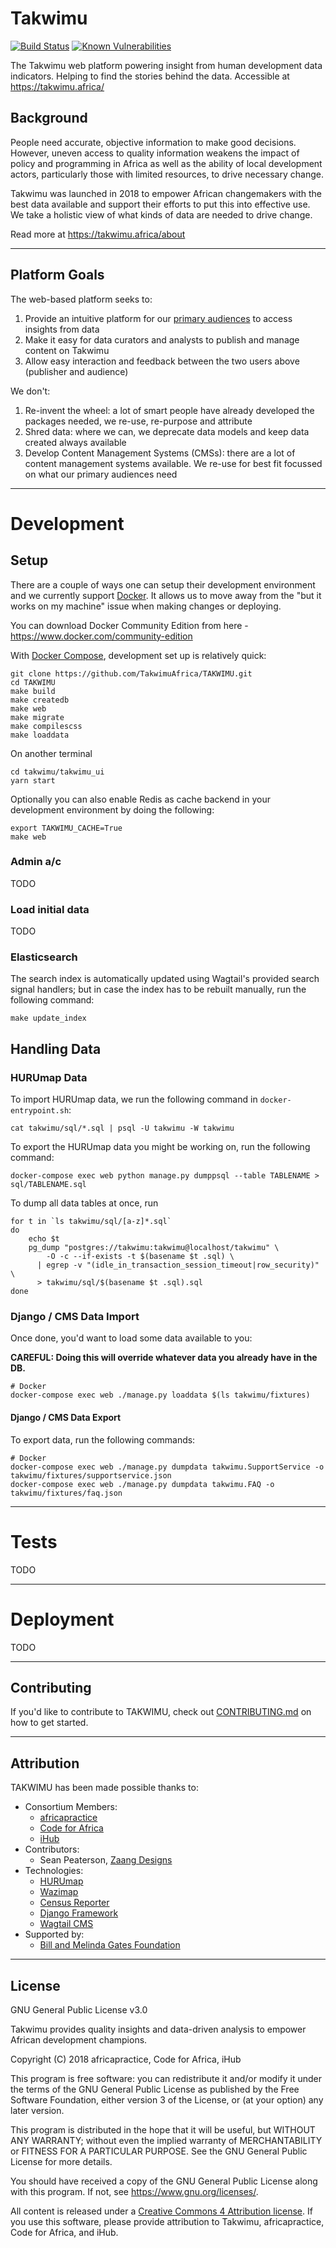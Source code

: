 # Takwimu
[![Build Status](https://travis-ci.org/TakwimuAfrica/Takwimu.svg?branch=master)](https://travis-ci.org/TakwimuAfrica/Takwimu)
[![Known Vulnerabilities](https://snyk.io/test/github/TakwimuAfrica/TAKWIMU/badge.svg?targetFile=requirements.txt)](https://snyk.io/test/github/TakwimuAfrica/TAKWIMU?targetFile=requirements.txt)


The Takwimu web platform powering insight from human development data indicators. Helping to find the stories behind the data. Accessible at https://takwimu.africa/

## Background

People need accurate, objective information to make good decisions. However, uneven access to quality information weakens the impact of policy and programming in Africa as well as the ability of local development actors, particularly those with limited resources, to drive necessary change. 

Takwimu was launched in 2018 to empower African changemakers with the best data available and support their efforts to put this into effective use. We take a holistic view of what kinds of data are needed to drive change. 

Read more at https://takwimu.africa/about

---

## Platform Goals

The web-based platform seeks to:

1. Provide an intuitive platform for our [primary audiences](https://takwim.africa/about#audiences) to access insights from data
2. Make it easy for data curators and analysts to publish and manage content on Takwimu
3. Allow easy interaction and feedback between the two users above (publisher and audience)

We don't:

1. Re-invent the wheel: a lot of smart people have already developed the packages needed, we re-use, re-purpose and attribute
2. Shred data: where we can, we deprecate data models and keep data created always available
3. Develop Content Management Systems (CMSs): there are a lot of content management systems available. We re-use for best fit focussed on what our primary audiences need

---

# Development

## Setup

There are a couple of ways one can setup their development environment and we currently support [Docker](https://www.docker.com/). It allows us to move away from the "but it works on my machine" issue when making changes or deploying.

You can download Docker Community Edition from here - https://www.docker.com/community-edition

With [Docker Compose](https://docs.docker.com/compose/), development set up is relatively quick:

```shell
git clone https://github.com/TakwimuAfrica/TAKWIMU.git
cd TAKWIMU
make build
make createdb
make web
make migrate
make compilescss
make loaddata
```

On another terminal

```shell
cd takwimu/takwimu_ui
yarn start
```

Optionally you can also enable Redis as cache backend in your development environment by doing the following:

```shell
export TAKWIMU_CACHE=True
make web
```

### Admin a/c

TODO

### Load initial data

TODO


### Elasticsearch

The search index is automatically updated using Wagtail's provided search signal handlers; but in case
the index has to be rebuilt manually, run the following command:
```shell
make update_index
```

## Handling Data

### HURUmap Data

To import HURUmap data, we run the following command in `docker-entrypoint.sh`:
```shell
cat takwimu/sql/*.sql | psql -U takwimu -W takwimu
```

To export the HURUmap data you might be working on, run the following command:
```shell
docker-compose exec web python manage.py dumppsql --table TABLENAME > sql/TABLENAME.sql
```

To dump all data tables at once, run

```shell
for t in `ls takwimu/sql/[a-z]*.sql`
do
    echo $t
    pg_dump "postgres://takwimu:takwimu@localhost/takwimu" \
        -O -c --if-exists -t $(basename $t .sql) \
      | egrep -v "(idle_in_transaction_session_timeout|row_security)" \
      > takwimu/sql/$(basename $t .sql).sql
done
```

### Django / CMS Data Import

Once done, you'd want to load some data available to you:

**CAREFUL: Doing this will override whatever data you already have in the DB.**

```shell
# Docker
docker-compose exec web ./manage.py loaddata $(ls takwimu/fixtures)
```

#### Django / CMS Data Export

To export data, run the following commands:
```shell
# Docker
docker-compose exec web ./manage.py dumpdata takwimu.SupportService -o takwimu/fixtures/supportservice.json
docker-compose exec web ./manage.py dumpdata takwimu.FAQ -o takwimu/fixtures/faq.json
```

---

# Tests

TODO

---

# Deployment

TODO

---

## Contributing

If you'd like to contribute to TAKWIMU, check out [CONTRIBUTING.md](CONTRIBUTING.md) on how to get started.

---

## Attribution

TAKWIMU has been made possible thanks to:

- Consortium Members:
    - [africapractice](http://www.africapractice.com)
    - [Code for Africa](https://github.com/CodeForAfrica)
    - [iHub](https://ihub.co.ke)
- Contributors:
    - Sean Peaterson, [Zaang Designs](http://www.zaang.com)
- Technologies:
    - [HURUmap](https://github.com/CodeForAfrica/HURUmap)
    - [Wazimap](https://github.com/OpenUpSA/wazimap)
    - [Census Reporter](https://github.com/censusreporter/censusreporter)
    - [Django Framework](https://djangoproject.com/)
    - [Wagtail CMS](https://wagtail.io)
- Supported by:
    - [Bill and Melinda Gates Foundation](https://www.gatesfoundation.org)

---

## License

GNU General Public License v3.0

Takwimu provides quality insights and data-driven analysis to
empower African development champions.

Copyright (C) 2018  africapractice, Code for Africa, iHub

This program is free software: you can redistribute it and/or modify
it under the terms of the GNU General Public License as published by
the Free Software Foundation, either version 3 of the License, or
(at your option) any later version.

This program is distributed in the hope that it will be useful,
but WITHOUT ANY WARRANTY; without even the implied warranty of
MERCHANTABILITY or FITNESS FOR A PARTICULAR PURPOSE.  See the
GNU General Public License for more details.

You should have received a copy of the GNU General Public License
along with this program.  If not, see <https://www.gnu.org/licenses/>.


All content is released under a [Creative Commons 4 Attribution license](https://creativecommons.org/licenses/by/4.0/).
If you use this software, please provide attribution to Takwimu,
africapractice, Code for Africa, and iHub.
